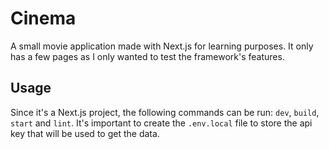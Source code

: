 # Cinema

A small movie application made with Next.js for learning purposes. It only has a few pages as I only wanted to test the framework's features.

## Usage

Since it's a Next.js project, the following commands can be run: `dev`, `build`, `start` and `lint`. It's important to create the `.env.local` file to store the api key that will be used to get the data.
